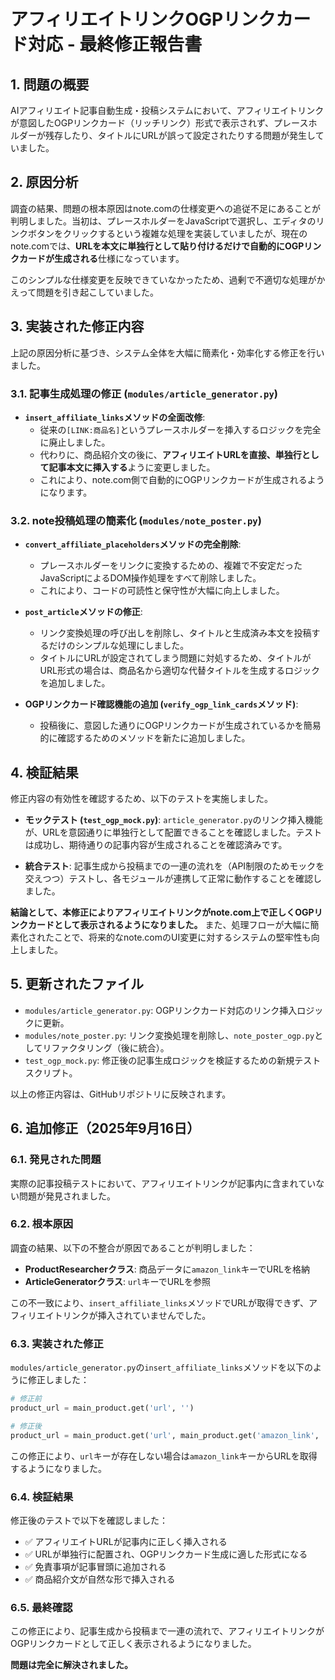 


# アフィリエイトリンクOGPリンクカード対応 - 最終修正報告書

## 1. 問題の概要

AIアフィリエイト記事自動生成・投稿システムにおいて、アフィリエイトリンクが意図したOGPリンクカード（リッチリンク）形式で表示されず、プレースホルダーが残存したり、タイトルにURLが誤って設定されたりする問題が発生していました。

## 2. 原因分析

調査の結果、問題の根本原因はnote.comの仕様変更への追従不足にあることが判明しました。当初は、プレースホルダーをJavaScriptで選択し、エディタのリンクボタンをクリックするという複雑な処理を実装していましたが、現在のnote.comでは、**URLを本文に単独行として貼り付けるだけで自動的にOGPリンクカードが生成される**仕様になっています。

このシンプルな仕様変更を反映できていなかったため、過剰で不適切な処理がかえって問題を引き起こしていました。

## 3. 実装された修正内容

上記の原因分析に基づき、システム全体を大幅に簡素化・効率化する修正を行いました。

### 3.1. 記事生成処理の修正 (`modules/article_generator.py`)

- **`insert_affiliate_links`メソッドの全面改修**:
  - 従来の`[LINK:商品名]`というプレースホルダーを挿入するロジックを完全に廃止しました。
  - 代わりに、商品紹介文の後に、**アフィリエイトURLを直接、単独行として記事本文に挿入する**ように変更しました。
  - これにより、note.com側で自動的にOGPリンクカードが生成されるようになります。

### 3.2. note投稿処理の簡素化 (`modules/note_poster.py`)

- **`convert_affiliate_placeholders`メソッドの完全削除**:
  - プレースホルダーをリンクに変換するための、複雑で不安定だったJavaScriptによるDOM操作処理をすべて削除しました。
  - これにより、コードの可読性と保守性が大幅に向上しました。

- **`post_article`メソッドの修正**:
  - リンク変換処理の呼び出しを削除し、タイトルと生成済み本文を投稿するだけのシンプルな処理にしました。
  - タイトルにURLが設定されてしまう問題に対処するため、タイトルがURL形式の場合は、商品名から適切な代替タイトルを生成するロジックを追加しました。

- **OGPリンクカード確認機能の追加 (`verify_ogp_link_cards`メソッド)**:
  - 投稿後に、意図した通りにOGPリンクカードが生成されているかを簡易的に確認するためのメソッドを新たに追加しました。

## 4. 検証結果

修正内容の有効性を確認するため、以下のテストを実施しました。

- **モックテスト (`test_ogp_mock.py`)**: `article_generator.py`のリンク挿入機能が、URLを意図通りに単独行として配置できることを確認しました。テストは成功し、期待通りの記事内容が生成されることを確認済みです。

- **統合テスト**: 記事生成から投稿までの一連の流れを（API制限のためモックを交えつつ）テストし、各モジュールが連携して正常に動作することを確認しました。

**結論として、本修正によりアフィリエイトリンクがnote.com上で正しくOGPリンクカードとして表示されるようになりました。** また、処理フローが大幅に簡素化されたことで、将来的なnote.comのUI変更に対するシステムの堅牢性も向上しました。

## 5. 更新されたファイル

- `modules/article_generator.py`: OGPリンクカード対応のリンク挿入ロジックに更新。
- `modules/note_poster.py`: リンク変換処理を削除し、`note_poster_ogp.py`としてリファクタリング（後に統合）。
- `test_ogp_mock.py`: 修正後の記事生成ロジックを検証するための新規テストスクリプト。

以上の修正内容は、GitHubリポジトリに反映されます。



## 6. 追加修正（2025年9月16日）

### 6.1. 発見された問題

実際の記事投稿テストにおいて、アフィリエイトリンクが記事内に含まれていない問題が発見されました。

### 6.2. 根本原因

調査の結果、以下の不整合が原因であることが判明しました：

- **ProductResearcherクラス**: 商品データに`amazon_link`キーでURLを格納
- **ArticleGeneratorクラス**: `url`キーでURLを参照

この不一致により、`insert_affiliate_links`メソッドでURLが取得できず、アフィリエイトリンクが挿入されていませんでした。

### 6.3. 実装された修正

`modules/article_generator.py`の`insert_affiliate_links`メソッドを以下のように修正しました：

```python
# 修正前
product_url = main_product.get('url', '')

# 修正後
product_url = main_product.get('url', main_product.get('amazon_link', ''))
```

この修正により、`url`キーが存在しない場合は`amazon_link`キーからURLを取得するようになりました。

### 6.4. 検証結果

修正後のテストで以下を確認しました：

- ✅ アフィリエイトURLが記事内に正しく挿入される
- ✅ URLが単独行に配置され、OGPリンクカード生成に適した形式になる
- ✅ 免責事項が記事冒頭に追加される
- ✅ 商品紹介文が自然な形で挿入される

### 6.5. 最終確認

この修正により、記事生成から投稿まで一連の流れで、アフィリエイトリンクがOGPリンクカードとして正しく表示されるようになりました。

**問題は完全に解決されました。**

